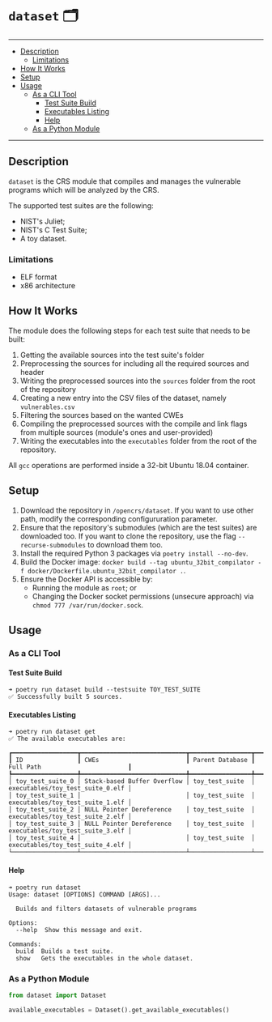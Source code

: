 # `dataset` 🗂️

---

- [Description](#description)
  - [Limitations](#limitations)
- [How It Works](#how-it-works)
- [Setup](#setup)
- [Usage](#usage)
  - [As a CLI Tool](#as-a-cli-tool)
    - [Test Suite Build](#test-suite-build)
    - [Executables Listing](#executables-listing)
    - [Help](#help)
  - [As a Python Module](#as-a-python-module)

---

## Description

`dataset` is the CRS module that compiles and manages the vulnerable programs which will be analyzed by the CRS.

The supported test suites are the following:
- NIST's Juliet;
- NIST's C Test Suite;
- A toy dataset.

### Limitations

- ELF format
- x86 architecture

## How It Works

The module does the following steps for each test suite that needs to be built:
1. Getting the available sources into the test suite's folder
2. Preprocessing the sources for including all the required sources and header
3. Writing the preprocessed sources into the `sources` folder from the root of the repository
4. Creating a new entry into the CSV files of the dataset, namely `vulnerables.csv`
5. Filtering the sources based on the wanted CWEs
6. Compiling the preprocessed sources with the compile and link flags from multiple sources (module's ones and user-provided)
7. Writing the executables into the `executables` folder from the root of the repository.

All `gcc` operations are performed inside a 32-bit Ubuntu 18.04 container. 

## Setup

1. Download the repository in `/opencrs/dataset`. If you want to use other path, modify the corresponding configururation parameter.
2. Ensure that the repository's submodules (which are the test suites) are downloaded too. If you want to clone the repository, use the flag `--recurse-submodules` to download them too.
3. Install the required Python 3 packages via `poetry install --no-dev`.
4. Build the Docker image: `docker build --tag ubuntu_32bit_compilator -f docker/Dockerfile.ubuntu_32bit_compilator .`.
5. Ensure the Docker API is accessible by:
   - Running the module as `root`; or
   - Changing the Docker socket permissions (unsecure approach) via `chmod 777 /var/run/docker.sock`.

## Usage

### As a CLI Tool

#### Test Suite Build

```
➜ poetry run dataset build --testsuite TOY_TEST_SUITE
✅ Successfully built 5 sources.
```

#### Executables Listing

```
➜ poetry run dataset get
✅ The available executables are:

┏━━━━━━━━━━━━━━━━━━┳━━━━━━━━━━━━━━━━━━━━━━━━━━━━━┳━━━━━━━━━━━━━━━━━┳━━━━━━━━━━━━━━━━━━━━━━━━━━━━━━━━━━┓
┃ ID               ┃ CWEs                        ┃ Parent Database ┃ Full Path                        ┃
┡━━━━━━━━━━━━━━━━━━╇━━━━━━━━━━━━━━━━━━━━━━━━━━━━━╇━━━━━━━━━━━━━━━━━╇━━━━━━━━━━━━━━━━━━━━━━━━━━━━━━━━━━┩
│ toy_test_suite_0 │ Stack-based Buffer Overflow │ toy_test_suite  │ executables/toy_test_suite_0.elf │
│ toy_test_suite_1 │                             │ toy_test_suite  │ executables/toy_test_suite_1.elf │
│ toy_test_suite_2 │ NULL Pointer Dereference    │ toy_test_suite  │ executables/toy_test_suite_2.elf │
│ toy_test_suite_3 │ NULL Pointer Dereference    │ toy_test_suite  │ executables/toy_test_suite_3.elf │
│ toy_test_suite_4 │                             │ toy_test_suite  │ executables/toy_test_suite_4.elf │
└──────────────────┴─────────────────────────────┴─────────────────┴──────────────────────────────────┘
```

#### Help

```
➜ poetry run dataset
Usage: dataset [OPTIONS] COMMAND [ARGS]...

  Builds and filters datasets of vulnerable programs

Options:
  --help  Show this message and exit.

Commands:
  build  Builds a test suite.
  show   Gets the executables in the whole dataset.
```

### As a Python Module

```python
from dataset import Dataset

available_executables = Dataset().get_available_executables()
```
